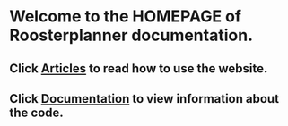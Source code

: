 # Welcome to the HOMEPAGE of Roosterplanner documentation.
## Click [Articles](/articles/intro.html) to read how to use the website.

## Click [Documentation](/api/index.html) to view information about the code.

